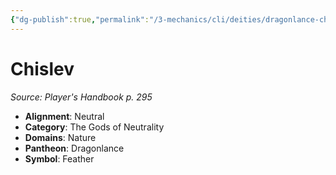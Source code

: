 ```yaml
---
{"dg-publish":true,"permalink":"/3-mechanics/cli/deities/dragonlance-chislev-phb/","tags":["ttrpg-cli/compendium/src/5e/phb","ttrpg-cli/deity/dragonlance","ttrpg-cli/domain/nature"],"noteIcon":""}
---
```


# Chislev
*Source: Player's Handbook p. 295* 

- **Alignment**: Neutral
- **Category**: The Gods of Neutrality
- **Domains**: Nature
- **Pantheon**: Dragonlance
- **Symbol**: Feather